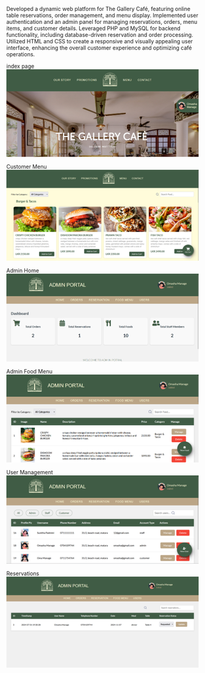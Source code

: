 Developed a dynamic web platform for The Gallery Café, featuring online table reservations, order management, and menu display. Implemented user authentication and an admin panel for managing reservations, orders, menu items, and customer details. Leveraged PHP and MySQL for backend functionality, including database-driven reservation and order processing. Utilized HTML and CSS to create a responsive and visually appealing user interface, enhancing the overall customer experience and optimizing café operations.

index page
![image alt](https://github.com/omasha2003/The-Gallery-cafe-Website/blob/main/Screenshot%202024-10-06%20101327.png?raw=true)

Customer Menu 
![image alt](https://github.com/omasha2003/The-Gallery-cafe-Website/blob/main/Screenshot%202024-10-06%20103021.png?raw=true)

Admin Home
![image alt](https://github.com/omasha2003/The-Gallery-cafe-Website/blob/main/Screenshot%202024-10-06%20101207.png?raw=true)

Admin Food Menu
![image alt](https://github.com/omasha2003/The-Gallery-cafe-Website/blob/main/Screenshot%202024-10-06%20101226.png?raw=true)

User Management
![image alt](https://github.com/omasha2003/The-Gallery-cafe-Website/blob/main/Screenshot%202024-10-06%20141329.png?raw=true)

Reservations
![image alt](https://github.com/omasha2003/The-Gallery-cafe-Website/blob/main/Screenshot%202024-10-06%20141833.png?raw=true)
